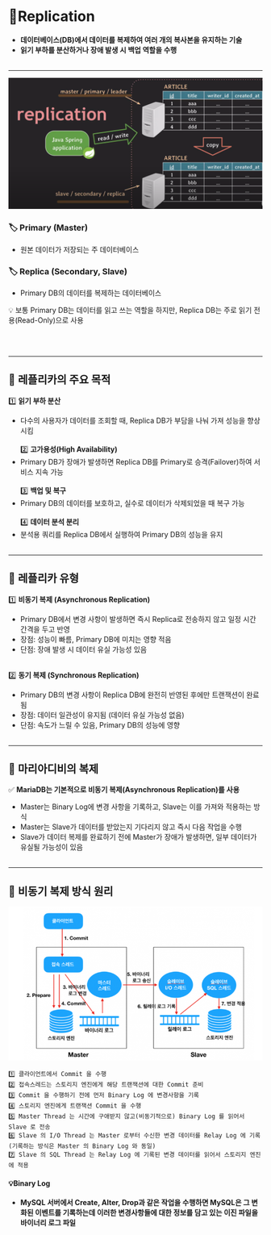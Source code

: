# 📌Replication
- **데이터베이스(DB)에서 데이터를 복제하여 여러 개의 복사본을 유지하는 기술**
- **읽기 부하를 분산하거나 장애 발생 시 백업 역할을 수행**
  <br><br>
---

![img.png](image/replica.png)


### 🏷️ Primary (Master)
- 원본 데이터가 저장되는 주 데이터베이스
### 🏷️ Replica (Secondary, Slave) 
- Primary DB의 데이터를 복제하는 데이터베이스

💡 보통 Primary DB는 데이터를 읽고 쓰는 역할을 하지만, Replica DB는 주로 읽기 전용(Read-Only)으로 사용

<br><br>

---
## 📌 레플리카의 주요 목적
1️⃣ **읽기 부하 분산**
- 다수의 사용자가 데이터를 조회할 때, Replica DB가 부담을 나눠 가져 성능을 향상시킴
  <br><br>
2️⃣ **고가용성(High Availability)**
- Primary DB가 장애가 발생하면 Replica DB를 Primary로 승격(Failover)하여 서비스 지속 가능
  <br><br>
3️⃣ **백업 및 복구**
- Primary DB의 데이터를 보호하고, 실수로 데이터가 삭제되었을 때 복구 가능
  <br><br>
4️⃣ **데이터 분석 분리**
- 분석용 쿼리를 Replica DB에서 실행하여 Primary DB의 성능을 유지
<br><br>

---

## 📌 레플리카 유형 
1️⃣ **비동기 복제 (Asynchronous Replication)**
- Primary DB에서 변경 사항이 발생하면 즉시 Replica로 전송하지 않고 일정 시간 간격을 두고 반영
- 장점: 성능이 빠름, Primary DB에 미치는 영향 적음
- 단점: 장애 발생 시 데이터 유실 가능성 있음
<br><br>

2️⃣ **동기 복제 (Synchronous Replication)**
- Primary DB의 변경 사항이 Replica DB에 완전히 반영된 후에만 트랜잭션이 완료됨
- 장점: 데이터 일관성이 유지됨 (데이터 유실 가능성 없음)
- 단점: 속도가 느릴 수 있음, Primary DB의 성능에 영향
  <br><br>

---

## 📌 마리아디비의 복제
✅ **MariaDB는 기본적으로 비동기 복제(Asynchronous Replication)를 사용**
- Master는 Binary Log에 변경 사항을 기록하고, Slave는 이를 가져와 적용하는 방식
- Master는 Slave가 데이터를 받았는지 기다리지 않고 즉시 다음 작업을 수행
- Slave가 데이터 복제를 완료하기 전에 Master가 장애가 발생하면, 일부 데이터가 유실될 가능성이 있음
  <br><br>

---
## 📌 비동기 복제 방식 원리
![img_1.png](image/replica2.png)
  
    1️⃣ 클라이언트에서 Commit 을 수행
    2️⃣ 접속스레드는 스토리지 엔진에게 해당 트랜잭션에 대한 Commit 준비
    3️⃣ Commit 을 수행하기 전에 먼저 Binary Log 에 변경사항을 기록
    4️⃣ 스토리지 엔진에게 트랜잭션 Commit 을 수행
    5️⃣ Master Thread 는 시간에 구애받지 않고(비동기적으로) Binary Log 를 읽어서 Slave 로 전송
    6️⃣ Slave 의 I/O Thread 는 Master 로부터 수신한 변경 데이터를 Relay Log 에 기록 (기록하는 방식은 Master 의 Binary Log 와 동일)
    7️⃣ Slave 의 SQL Thread 는 Relay Log 에 기록된 변경 데이터를 읽어서 스토리지 엔진에 적용


#### 💡Binary Log
- **MySQL 서버에서 Create, Alter, Drop과 같은 작업을 수행하면 MySQL은 그 변화된 이벤트를 기록하는데 이러한 변경사항들에 대한 정보를 담고 있는 이진 파일을 바이너리 로그 파일**


 
